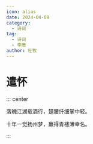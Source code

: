 ```yaml
---
icon: alias
date: 2024-04-09
category:
  - 诗词
tag:
  - 诗词
  - 李唐
author: 杜牧
---
```


# 遣怀

<!-- more -->


::: center

落魄江湖载酒行，楚腰纤细掌中轻。

十年一觉扬州梦，赢得青楼薄幸名。

:::